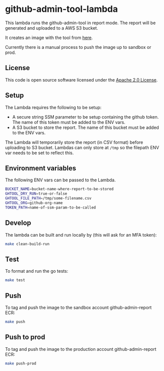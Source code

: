 # github-admin-tool-lambda

This lambda runs the github-admin-tool in report mode.  The report will be generated and uploaded to a AWS S3 bucket.

It creates an image with the tool from [here]("https://github.com/hmrc/github-admin-tool").

Currently there is a manual process to push the image up to sandbox or prod.

## License

This code is open source software licensed under the [Apache 2.0 License]("http://www.apache.org/licenses/LICENSE-2.0.html").

## Setup

The Lambda requires the following to be setup:

* A secure string SSM parameter to be setup containing the github token.  The name of this token must be added to the ENV vars.
* A S3 bucket to store the report.  The name of this bucket must be added to the ENV vars.

The Lambda will temporarily store the report (in CSV format) before uploading to S3 bucket.  Lambdas can only store at `/tmp` so the filepath ENV var needs to be set to reflect this.

## Environment variables

The following ENV vars can be passed to the Lambda.

```bash
BUCKET_NAME=bucket-name-where-report-to-be-stored
GHTOOL_DRY_RUN=true-or-false
GHTOOL_FILE_PATH=/tmp/some-filename.csv
GHTOOL_ORG=github-org-name
TOKEN_PATH=name-of-ssm-param-to-be-called
```

## Develop

The lambda can be built and run locally by (this will ask for an MFA token):

```bash
make clean-build-run
```

## Test

To format and run the go tests:

```bash
make test
```

## Push

To tag and push the image to the sandbox account github-admin-report ECR:

```bash
make push
```

## Push to prod

To tag and push the image to the production account github-admin-report ECR:

```bash
make push-prod
```
